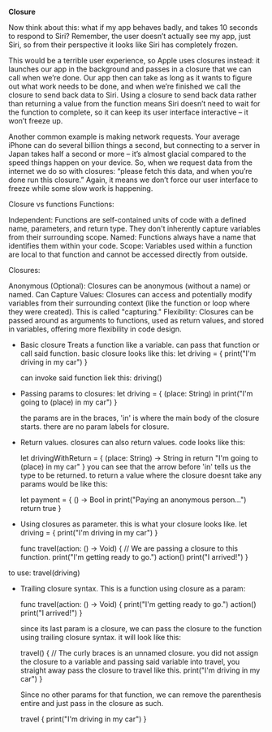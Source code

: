 **Closure**

Now think about this: what if my app behaves badly, and takes 10 seconds to respond to Siri? Remember, the user doesn’t actually see my app, just Siri, so from their perspective it looks like Siri has completely frozen.

This would be a terrible user experience, so Apple uses closures instead: it launches our app in the background and passes in a closure that we can call when we’re done. Our app then can take as long as it wants to figure out what work needs to be done, and when we’re finished we call the closure to send back data to Siri. Using a closure to send back data rather than returning a value from the function means Siri doesn’t need to wait for the function to complete, so it can keep its user interface interactive – it won’t freeze up.

Another common example is making network requests. Your average iPhone can do several billion things a second, but connecting to a server in Japan takes half a second or more – it’s almost glacial compared to the speed things happen on your device. So, when we request data from the internet we do so with closures: “please fetch this data, and when you’re done run this closure.” Again, it means we don’t force our user interface to freeze while some slow work is happening.

Closure vs functions
Functions:

Independent: Functions are self-contained units of code with a defined name, parameters, and return type. They don't inherently capture variables from their surrounding scope.
Named: Functions always have a name that identifies them within your code.
Scope: Variables used within a function are local to that function and cannot be accessed directly from outside.

Closures:

Anonymous (Optional): Closures can be anonymous (without a name) or named.
Can Capture Values: Closures can access and potentially modify variables from their surrounding context (like the function or loop where they were created). This is called "capturing."
Flexibility: Closures can be passed around as arguments to functions, used as return values, and stored in variables, offering more flexibility in code design.

* Basic closure
    Treats a function like a variable. can pass that function or call said function. basic closure looks like this: 
        let driving = {
            print("I'm driving in my car")
        }

    can invoke said function liek this: driving()

* Passing params to closures: 
    let driving = { (place: String) in
        print("I'm going to \(place) in my car")
    }

    the params are in the braces, 'in' is where the main body of the closure starts. there are no param labels for closure. 

* Return values. closures can also return values. code looks like this: 

    let drivingWithReturn = { (place: String) -> String in
        return "I'm going to \(place) in my car"
    }
    you can see that the arrow before 'in' tells us the type to be returned. 
    to return a value where the closure doesnt take any params would be like this: 

    let payment = { () -> Bool in
        print("Paying an anonymous person…")
        return true
    }

* Using closures as parameter. 
    this is what your closure looks like. 
    let driving = {
        print("I'm driving in my car")
    }

    func travel(action: () -> Void) { // We are passing a closure to this function. 
        print("I'm getting ready to go.")
        action()
        print("I arrived!")
    }

to use: travel(driving)

* Trailing closure syntax. 
    This is a function using closure as a param: 

    func travel(action: () -> Void) {
        print("I'm getting ready to go.")
        action()
        print("I arrived!")
    }

    since its last param is a closure, we can pass the closure to the function using trailing closure syntax. it will look like this: 

    travel() { // The curly braces is an unnamed closure. you did not assign the closure to a variable and passing said variable into travel, you straight away pass the closure to travel like this. 
        print("I'm driving in my car")
    }

    Since no other params for that function, we can remove the parenthesis entire and just pass in the closure as such. 
    
    travel {
        print("I'm driving in my car")
    }

